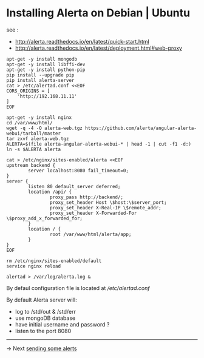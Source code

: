 # Installing Alerta on Debian | Ubuntu

see :
* http://alerta.readthedocs.io/en/latest/quick-start.html
* http://alerta.readthedocs.io/en/latest/deployment.html#web-proxy

```
apt-get -y install mongodb
apt-get -y install libffi-dev
apt-get -y install python-pip
pip install --upgrade pip
pip install alerta-server
cat > /etc/alertad.conf <<EOF
CORS_ORIGINS = [
    'http://192.168.11.11'
]
EOF

apt-get -y install nginx
cd /var/www/html/
wget -q -4 -O alerta-web.tgz https://github.com/alerta/angular-alerta-webui/tarball/master
tar zxvf alerta-web.tgz
ALERTA=$(file alerta-angular-alerta-webui-* | head -1 | cut -f1 -d:)
ln -s $ALERTA alerta

cat > /etc/nginx/sites-enabled/alerta <<EOF
upstream backend {
        server localhost:8080 fail_timeout=0;
}
server {
        listen 80 default_server deferred;
        location /api/ {
                proxy_pass http://backend/;
                proxy_set_header Host \$host:\$server_port;
                proxy_set_header X-Real-IP \$remote_addr;
                proxy_set_header X-Forwarded-For \$proxy_add_x_forwarded_for;
        }
        location / {
                root /var/www/html/alerta/app;
        }
}
EOF

rm /etc/nginx/sites-enabled/default
service nginx reload

alertad > /var/log/alerta.log &

```

By defaul configuration file is located at */etc/alertad.conf*

By default Alerta server will:
* log to /std/out & /std/err
* use mongoDB database
* have initial username and password ?
* listen to the port 8080

-----
-> Next [sending some alerts](sendAlert2Alerta.md)
